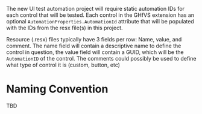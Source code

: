 The new UI test automation project will require static automation IDs for each control that will be tested. Each control in the GHfVS extension has an optional `AutomationProperties.AutomationId` attribute that will be populated with the IDs from the resx file(s) in this project.


Resource (.resx) files typically have 3 fields per row: Name, value, and comment. The name field will contain a descriptive name to define the control in question, the value field will contain a GUID, which will be the `AutomationID` of the control. The comments could possibly be used to define what type of control it is (custom, button, etc)

# Naming Convention
 TBD


